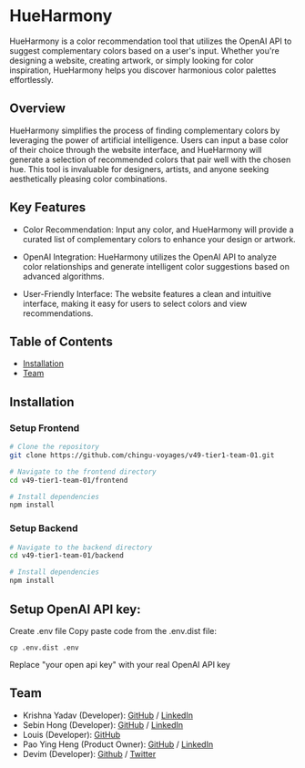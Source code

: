 # HueHarmony

HueHarmony is a color recommendation tool that utilizes the OpenAI API to suggest complementary colors based on a user's input. Whether you're designing a website, creating artwork, or simply looking for color inspiration, HueHarmony helps you discover harmonious color palettes effortlessly.

## Overview
HueHarmony simplifies the process of finding complementary colors by leveraging the power of artificial intelligence. Users can input a base color of their choice through the website interface, and HueHarmony will generate a selection of recommended colors that pair well with the chosen hue. This tool is invaluable for designers, artists, and anyone seeking aesthetically pleasing color combinations.

## Key Features
- Color Recommendation: Input any color, and HueHarmony will provide a curated list of complementary colors to enhance your design or artwork.

- OpenAI Integration: HueHarmony utilizes the OpenAI API to analyze color relationships and generate intelligent color suggestions based on advanced algorithms.

- User-Friendly Interface: The website features a clean and intuitive interface, making it easy for users to select colors and view recommendations.

## Table of Contents

- [Installation](#installation)
- [Team](#Team)

## Installation

### Setup Frontend
```bash
# Clone the repository
git clone https://github.com/chingu-voyages/v49-tier1-team-01.git

# Navigate to the frontend directory
cd v49-tier1-team-01/frontend

# Install dependencies
npm install
```
### Setup Backend
```bash
# Navigate to the backend directory
cd v49-tier1-team-01/backend

# Install dependencies
npm install
```

## Setup OpenAI API key:

Create .env file
Copy paste code from the .env.dist file:

```cp .env.dist .env```

Replace "your open api key" with your real OpenAI API key


## Team

- Krishna Yadav (Developer): [GitHub](https://github.com/Yadav97) / [LinkedIn](https://www.linkedin.com/in/krishna-yadav97/)
- Sebin Hong (Developer): [GitHub](https://github.com/subsurfmodifier) / [LinkedIn](linkedin.com/in/sebin-hong-867b56291)
- Louis (Developer): [GitHub](https://github.com/locwa)
- Pao Ying Heng (Product Owner): [GitHub](https://github.com/paoyingheng) / [LinkedIn](https://linkedin.com/in/paoyingheng)
- Devim (Developer): [Github](https://github.com/devimalka) / [Twitter](https://twitter.com/d3v1m)
